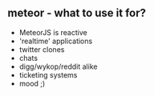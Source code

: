 ##  meteor - what to use it for?

* MeteorJS is reactive
* 'realtime' applications
 * twitter clones
 * chats
 * digg/wykop/reddit alike
 * ticketing systems
 * mood ;)

